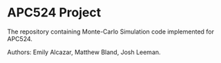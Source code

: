 # APC524 Project

The repository containing Monte-Carlo Simulation code implemented for APC524.

Authors: Emily Alcazar, Matthew Bland, Josh Leeman.
